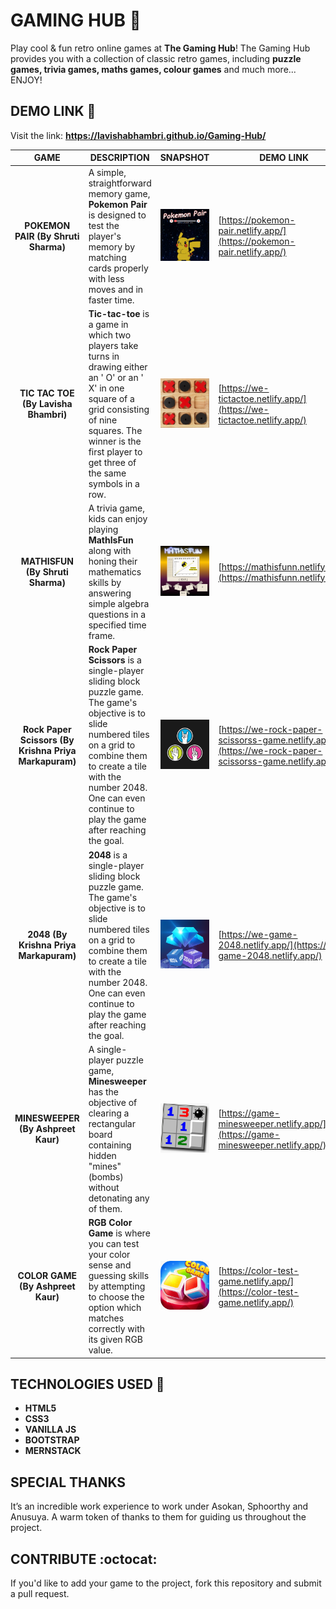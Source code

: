# GAMING HUB :game_die:
Play cool & fun retro online games at **The Gaming Hub**! The Gaming Hub provides you with a collection of classic retro games, including **puzzle games, trivia games, maths games, colour games** and much more... ENJOY!


## DEMO LINK :link:
Visit the link: **https://lavishabhambri.github.io/Gaming-Hub/**


|  GAME  | DESCRIPTION | SNAPSHOT | DEMO LINK |
| :----: | ----------- | :------: | --------- |
| **POKEMON PAIR (By Shruti Sharma)** | A simple, straightforward memory game, **Pokemon Pair** is designed to test the player's memory by matching cards properly with less moves and in faster time. | ![pokemonPair](/assets/img/img_1.PNG) | [https://pokemon-pair.netlify.app/](https://pokemon-pair.netlify.app/) |
| **TIC TAC TOE (By Lavisha Bhambri)** | **Tic-tac-toe** is a game in which two players take turns in drawing either an ' O' or an ' X' in one square of a grid consisting of nine squares. The winner is the first player to get three of the same symbols in a row. | ![tictactoe](/assets/img/tictactoe.png) | [https://we-tictactoe.netlify.app/](https://we-tictactoe.netlify.app/) |
| **MATHISFUN (By Shruti Sharma)** | A trivia game, kids can enjoy playing **MathIsFun** along with honing their mathematics skills by answering simple algebra questions in a specified time frame. | ![mathisfun](/assets/img/img_2.PNG) | [https://mathisfunn.netlify.app/](https://mathisfunn.netlify.app/) |
| **Rock Paper Scissors (By Krishna Priya Markapuram)** | **Rock Paper Scissors** is a single-player sliding block puzzle game. The game's objective is to slide numbered tiles on a grid to combine them to create a tile with the number 2048. One can even continue to play the game after reaching the goal. | ![rockPaperScissors](/assets/img/game.jpeg) | [https://we-rock-paper-scissorss-game.netlify.app/](https://we-rock-paper-scissorss-game.netlify.app/) |
| **2048 (By Krishna Priya Markapuram)** | **2048** is a single-player sliding block puzzle game. The game's objective is to slide numbered tiles on a grid to combine them to create a tile with the number 2048. One can even continue to play the game after reaching the goal. | ![2048](/assets/img/2048.jpg) | [https://we-game-2048.netlify.app/](https://we-game-2048.netlify.app/) |
| **MINESWEEPER (By Ashpreet Kaur)** | A single-player puzzle game, **Minesweeper** has the objective of clearing a rectangular board containing hidden "mines" (bombs) without detonating any of them. | ![minesweeper](/assets/img/minesweeper.jpeg) | [https://game-minesweeper.netlify.app/](https://game-minesweeper.netlify.app/) |
| **COLOR GAME (By Ashpreet Kaur)** | **RGB Color Game** is where you can test your color sense and guessing skills by attempting to choose the option which matches correctly with its given RGB value. | ![colorGame](/assets/img/colorgame.jpeg) | [https://color-test-game.netlify.app/](https://color-test-game.netlify.app/) |

## TECHNOLOGIES USED :speech_balloon:
- **HTML5**
- **CSS3**
- **VANILLA JS**
- **BOOTSTRAP**
- **MERNSTACK**

## SPECIAL THANKS
It’s an incredible work experience to work under Asokan, Sphoorthy and Anusuya. A warm token of thanks to them for guiding us throughout the project.

## CONTRIBUTE :octocat:
If you'd like to add your game to the project, fork this repository and submit a pull request.
